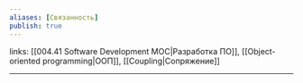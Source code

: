 ```yaml
---
aliases: [Связанность]
publish: true
---
```

links: [[004.41 Software Development MOC|Разработка ПО]], [[Object-oriented programming|ООП]], [[Coupling|Сопряжение]]

---
